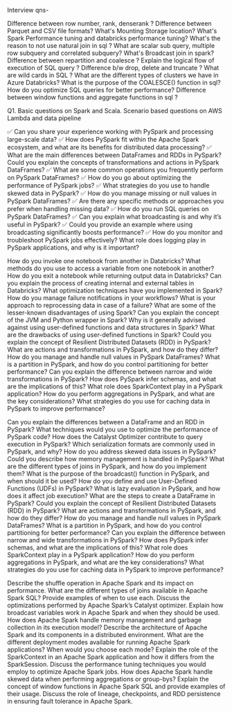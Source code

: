 Interview qns-

Difference between row number, rank, denserank ?
Difference between Parquet and CSV file formats?
What's Mounting Storage location?
What's Spark Performance tuning and databricks performance tuning?
What's the reason to not use natural join in sql ?
What are scalar sub query, multiple row subquery and correlated subquery?
What's Broadcast join in spark?
Difference between repartition and coalesce ?
Explain the logical flow of execution of SQL query ?
Difference b/w drop, delete and truncate ?
What are wild cards in SQL ?
What are the different types of clusters we have in Azure Databricks?
What is the purpose of the COALESCE() function in sql?
How do you optimize SQL queries for better performance?
Difference between window functions and aggregate functions in sql ?


Q1. Basic questions on Spark and Scala. Scenario based questions on AWS Lambda and data pipeline


✅ Can you share your experience working with PySpark and processing large-scale data?
✅ How does PySpark fit within the Apache Spark ecosystem, and what are its benefits for distributed data processing?
✅ What are the main differences between DataFrames and RDDs in PySpark?
Could you explain the concepts of transformations and actions in PySpark DataFrames?
✅ What are some common operations you frequently perform on PySpark DataFrames?
✅ How do you go about optimizing the performance of PySpark jobs?
✅ What strategies do you use to handle skewed data in PySpark?
✅ How do you manage missing or null values in PySpark DataFrames?
✅ Are there any specific methods or approaches you prefer when handling missing data?
✅ How do you run SQL queries on PySpark DataFrames?
✅ Can you explain what broadcasting is and why it’s useful in PySpark?
✅ Could you provide an example where using broadcasting significantly boosts performance?
✅ How do you monitor and troubleshoot PySpark jobs effectively? What role does logging play in PySpark applications, and why is it important?







How do you invoke one notebook from another in Databricks?
What methods do you use to access a variable from one notebook in another?
How do you exit a notebook while returning output data in Databricks?
Can you explain the process of creating internal and external tables in Databricks?
What optimization techniques have you implemented in Spark?
How do you manage failure notifications in your workflows?
What is your approach to reprocessing data in case of a failure?
What are some of the lesser-known disadvantages of using Spark?
Can you explain the concept of the JVM and Python wrapper in Spark?
Why is it generally advised against using user-defined functions and data structures in Spark?
What are the drawbacks of using user-defined functions in Spark?
Could you explain the concept of Resilient Distributed Datasets (RDD) in PySpark?
What are actions and transformations in PySpark, and how do they differ?
How do you manage and handle null values in PySpark DataFrames?
What is a partition in PySpark, and how do you control partitioning for better performance?
Can you explain the difference between narrow and wide transformations in PySpark?
How does PySpark infer schemas, and what are the implications of this?
What role does SparkContext play in a PySpark application?
How do you perform aggregations in PySpark, and what are the key considerations?
What strategies do you use for caching data in PySpark to improve performance?



Can you explain the differences between a DataFrame and an RDD in PySpark?
What techniques would you use to optimize the performance of PySpark code?
How does the Catalyst Optimizer contribute to query execution in PySpark?
Which serialization formats are commonly used in PySpark, and why?
How do you address skewed data issues in PySpark?
Could you describe how memory management is handled in PySpark?
What are the different types of joins in PySpark, and how do you implement them?
What is the purpose of the broadcast() function in PySpark, and when should it be used?
How do you define and use User-Defined Functions (UDFs) in PySpark?
What is lazy evaluation in PySpark, and how does it affect job execution?
What are the steps to create a DataFrame in PySpark?
Could you explain the concept of Resilient Distributed Datasets (RDD) in PySpark?
What are actions and transformations in PySpark, and how do they differ?
How do you manage and handle null values in PySpark DataFrames?
What is a partition in PySpark, and how do you control partitioning for better performance?
Can you explain the difference between narrow and wide transformations in PySpark?
How does PySpark infer schemas, and what are the implications of this?
What role does SparkContext play in a PySpark application?
How do you perform aggregations in PySpark, and what are the key considerations?
What strategies do you use for caching data in PySpark to improve performance?




Describe the shuffle operation in Apache Spark and its impact on performance.
What are the different types of joins available in Apache Spark SQL?
Provide examples of when to use each. Discuss the optimizations performed by Apache Spark’s Catalyst optimizer.
Explain how broadcast variables work in Apache Spark and when they should be used.
How does Apache Spark handle memory management and garbage collection in its execution model?
Describe the architecture of Apache Spark and its components in a distributed environment. What are the different deployment modes available for running Apache Spark applications? When would you choose each mode?
Explain the role of the SparkContext in an Apache Spark application and how it differs from the SparkSession.
Discuss the performance tuning techniques you would employ to optimize Apache Spark jobs.
How does Apache Spark handle skewed data when performing aggregations or group-bys? Explain the concept of window functions in Apache Spark SQL and provide examples of their usage.
Discuss the role of lineage, checkpoints, and RDD persistence in ensuring fault tolerance in Apache Spark.